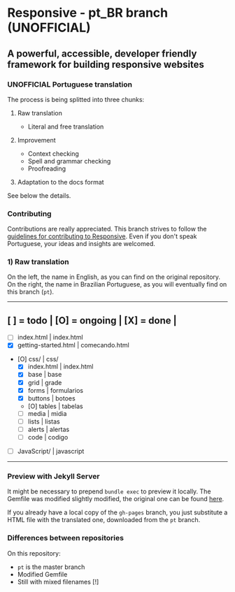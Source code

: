 # Responsive - pt_BR branch (UNOFFICIAL)

## A powerful, accessible, developer friendly framework for building responsive websites

### UNOFFICIAL Portuguese translation
The process is being splitted into three chunks:

1) Raw translation
    - Literal and free translation
    
2) Improvement 
    - Context checking
    - Spell and grammar checking
    - Proofreading

3) Adaptation to the docs format	
 	

See below the details.

### Contributing
Contributions are really appreciated. This branch strives to follow the [guidelines for contributing to Responsive](https://github.com/lsrdg/Responsive/blob/master/CONTRIBUTING.md).
Even if you don't speak Portuguese, your ideas and insights are welcomed.

### 1) Raw translation
On the left, the name in English, as you can find on the original repository.
On the right, the name in Brazilian Portuguese, as you will eventually find on this branch (`pt`).

-----------------------------------------
[ ] = todo | [O] = ongoing | [X] = done |
-------------------------------------------------
- [ ] index.html		| index.html
- [X] getting-started.html	| comecando.html
- [O] css/			| css/
    - [X] index.html		| index.html
    - [X] base			| base
    - [X] grid			| grade
    - [X] forms			| formularios
    - [X] buttons		| botoes
    - [O] tables		| tabelas
    - [ ] media			| midia
    - [ ] lists			| listas
    - [ ] alerts		| alertas
    - [ ] code 			| codigo
- [ ] JavaScript/		| javascript
-------------------------------------------------

### Preview with Jekyll Server
It might be necessary to prepend `bundle exec` to preview it locally. The 
Gemfile was modified slightly modified, the original one can be found [here](https://github.com/ResponsiveBP/Responsive/blob/gh-pages/Gemfile).

If you already have a local copy of the `gh-pages` branch, you just substitute a
HTML file with the translated one, downloaded from the `pt` branch.

### Differences between repositories
On this repository: 

- `pt` is the master branch
- Modified Gemfile 
- Still with mixed filenames [!]



